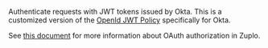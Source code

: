 Authenticate requests with JWT tokens issued by Okta. This is a customized version of the [OpenId JWT Policy](https://zuplo.com/docs/policies/open-id-jwt-auth-inbound) specifically for Okta.

See [this document](https://zuplo.com/docs/articles/oauth-authentication) for more information about OAuth authorization in Zuplo.

